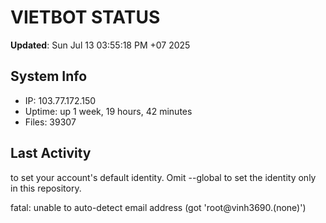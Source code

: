 # VIETBOT STATUS
**Updated**: Sun Jul 13 03:55:18 PM +07 2025

## System Info
- IP: 103.77.172.150
- Uptime: up 1 week, 19 hours, 42 minutes
- Files: 39307

## Last Activity

to set your account's default identity.
Omit --global to set the identity only in this repository.

fatal: unable to auto-detect email address (got 'root@vinh3690.(none)')
